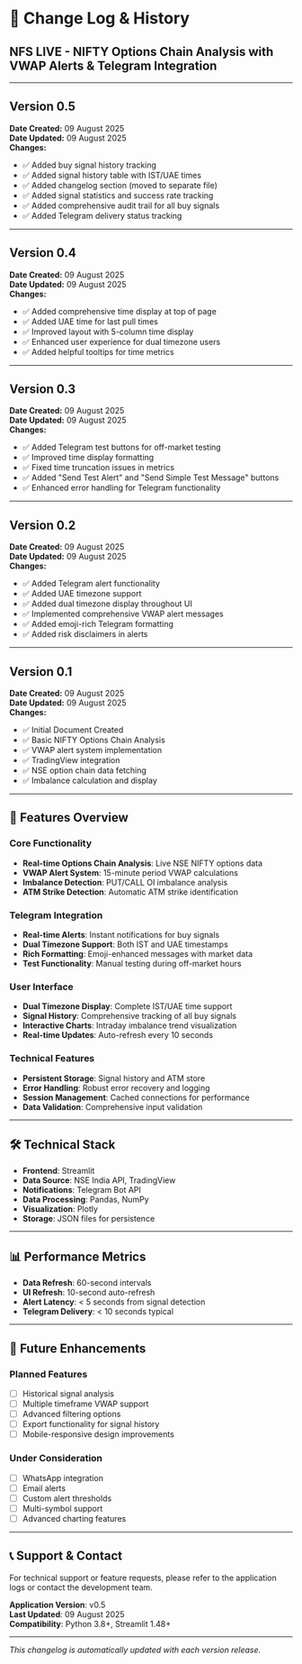 # 📝 Change Log & History

## NFS LIVE - NIFTY Options Chain Analysis with VWAP Alerts & Telegram Integration

---

## Version 0.5
**Date Created:** 09 August 2025  
**Date Updated:** 09 August 2025  
**Changes:**
- ✅ Added buy signal history tracking
- ✅ Added signal history table with IST/UAE times
- ✅ Added changelog section (moved to separate file)
- ✅ Added signal statistics and success rate tracking
- ✅ Added comprehensive audit trail for all buy signals
- ✅ Added Telegram delivery status tracking

---

## Version 0.4
**Date Created:** 09 August 2025  
**Date Updated:** 09 August 2025  
**Changes:**
- ✅ Added comprehensive time display at top of page
- ✅ Added UAE time for last pull times
- ✅ Improved layout with 5-column time display
- ✅ Enhanced user experience for dual timezone users
- ✅ Added helpful tooltips for time metrics

---

## Version 0.3
**Date Created:** 09 August 2025  
**Date Updated:** 09 August 2025  
**Changes:**
- ✅ Added Telegram test buttons for off-market testing
- ✅ Improved time display formatting
- ✅ Fixed time truncation issues in metrics
- ✅ Added "Send Test Alert" and "Send Simple Test Message" buttons
- ✅ Enhanced error handling for Telegram functionality

---

## Version 0.2
**Date Created:** 09 August 2025  
**Date Updated:** 09 August 2025  
**Changes:**
- ✅ Added Telegram alert functionality
- ✅ Added UAE timezone support
- ✅ Added dual timezone display throughout UI
- ✅ Implemented comprehensive VWAP alert messages
- ✅ Added emoji-rich Telegram formatting
- ✅ Added risk disclaimers in alerts

---

## Version 0.1
**Date Created:** 09 August 2025  
**Date Updated:** 09 August 2025  
**Changes:**
- ✅ Initial Document Created
- ✅ Basic NIFTY Options Chain Analysis
- ✅ VWAP alert system implementation
- ✅ TradingView integration
- ✅ NSE option chain data fetching
- ✅ Imbalance calculation and display

---

## 🚀 Features Overview

### Core Functionality
- **Real-time Options Chain Analysis**: Live NSE NIFTY options data
- **VWAP Alert System**: 15-minute period VWAP calculations
- **Imbalance Detection**: PUT/CALL OI imbalance analysis
- **ATM Strike Detection**: Automatic ATM strike identification

### Telegram Integration
- **Real-time Alerts**: Instant notifications for buy signals
- **Dual Timezone Support**: Both IST and UAE timestamps
- **Rich Formatting**: Emoji-enhanced messages with market data
- **Test Functionality**: Manual testing during off-market hours

### User Interface
- **Dual Timezone Display**: Complete IST/UAE time support
- **Signal History**: Comprehensive tracking of all buy signals
- **Interactive Charts**: Intraday imbalance trend visualization
- **Real-time Updates**: Auto-refresh every 10 seconds

### Technical Features
- **Persistent Storage**: Signal history and ATM store
- **Error Handling**: Robust error recovery and logging
- **Session Management**: Cached connections for performance
- **Data Validation**: Comprehensive input validation

---

## 🛠️ Technical Stack

- **Frontend**: Streamlit
- **Data Source**: NSE India API, TradingView
- **Notifications**: Telegram Bot API
- **Data Processing**: Pandas, NumPy
- **Visualization**: Plotly
- **Storage**: JSON files for persistence

---

## 📊 Performance Metrics

- **Data Refresh**: 60-second intervals
- **UI Refresh**: 10-second auto-refresh
- **Alert Latency**: < 5 seconds from signal detection
- **Telegram Delivery**: < 10 seconds typical

---

## 🔮 Future Enhancements

### Planned Features
- [ ] Historical signal analysis
- [ ] Multiple timeframe VWAP support
- [ ] Advanced filtering options
- [ ] Export functionality for signal history
- [ ] Mobile-responsive design improvements

### Under Consideration
- [ ] WhatsApp integration
- [ ] Email alerts
- [ ] Custom alert thresholds
- [ ] Multi-symbol support
- [ ] Advanced charting features

---

## 📞 Support & Contact

For technical support or feature requests, please refer to the application logs or contact the development team.

**Application Version**: v0.5  
**Last Updated**: 09 August 2025  
**Compatibility**: Python 3.8+, Streamlit 1.48+

---

*This changelog is automatically updated with each version release.*